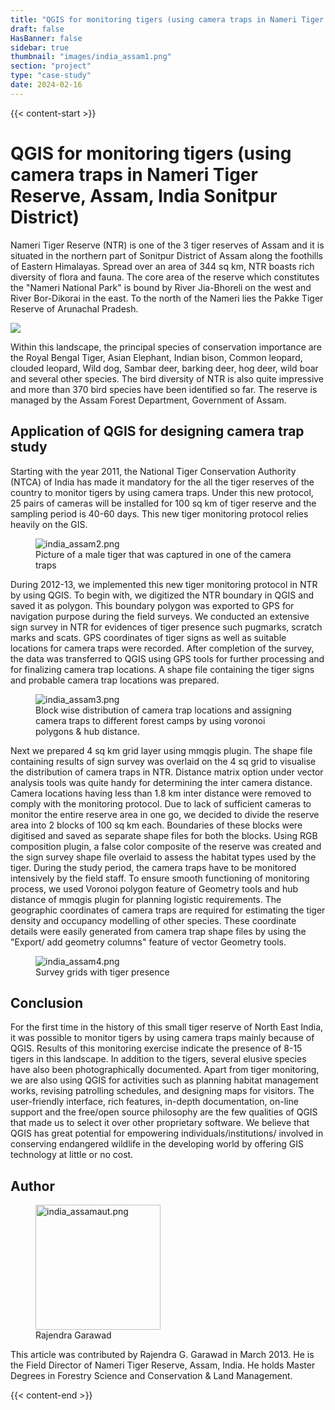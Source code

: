 ```yaml
---
title: "QGIS for monitoring tigers (using camera traps in Nameri Tiger Reserve, Assam, India Sonitpur District)"
draft: false
HasBanner: false
sidebar: true
thumbnail: "images/india_assam1.png"
section: "project"
type: "case-study"
date: 2024-02-16
---
```

{{< content-start >}}

# QGIS for monitoring tigers (using camera traps in Nameri Tiger Reserve, Assam, India Sonitpur District)

Nameri Tiger Reserve (NTR) is one of the 3 tiger reserves of Assam and it is situated in the northern part of Sonitpur District of Assam along the foothills of Eastern Himalayas. Spread over an area of 344 sq km, NTR boasts rich diversity of flora and fauna. The core area of the reserve which constitutes the "Nameri National Park" is bound by River Jia-Bhoreli on the west and River Bor-Dikorai in the east. To the north of the Nameri lies the Pakke Tiger Reserve of Arunachal Pradesh.

![](../images/india_assam1.png)

Within this landscape, the principal species of conservation importance are the Royal Bengal Tiger, Asian Elephant, Indian bison, Common leopard, clouded leopard, Wild dog, Sambar deer, barking deer, hog deer, wild boar and several other species. The bird diversity of NTR is also quite impressive and more than 370 bird species have been identified so far. The reserve is managed by the Assam Forest Department, Government of Assam.

## Application of QGIS for designing camera trap study

Starting with the year 2011, the National Tiger Conservation Authority (NTCA) of India has made it mandatory for the all the tiger reserves of the country to monitor tigers by using camera traps. Under this new protocol, 25 pairs of cameras will be installed for 100 sq km of tiger reserve and the sampling period is 40-60 days. This new tiger monitoring protocol relies heavily on the GIS.

<figure>
<img src="../images/india_assam2.png" class="align-right" alt="india_assam2.png" />
<figcaption>Picture of a male tiger that was captured in one of the camera traps</figcaption>
</figure>

During 2012-13, we implemented this new tiger monitoring protocol in NTR by using QGIS. To begin with, we digitized the NTR boundary in QGIS and saved it as polygon. This boundary polygon was exported to GPS for navigation purpose during the field surveys. We conducted an extensive sign survey in NTR for evidences of tiger presence such pugmarks, scratch marks and scats. GPS coordinates of tiger signs as well as suitable locations for camera traps were recorded. After completion of the survey, the data was transferred to QGIS using GPS tools for further processing and for finalizing camera trap locations. A shape file containing the tiger signs and probable camera trap locations was prepared.

<figure>
<img src="../images/india_assam3.png" alt="india_assam3.png" />
<figcaption>Block wise distribution of camera trap locations and assigning camera traps to different forest camps by using voronoi polygons &amp; hub distance.</figcaption>
</figure>

Next we prepared 4 sq km grid layer using mmqgis plugin. The shape file containing results of sign survey was overlaid on the 4 sq grid to visualise the distribution of camera traps in NTR. Distance matrix option under vector analysis tools was quite handy for determining the inter camera distance. Camera locations having less than 1.8 km inter distance were removed to comply with the monitoring protocol. Due to lack of sufficient cameras to monitor the entire reserve area in one go, we decided to divide the reserve area into 2 blocks of 100 sq km each. Boundaries of these blocks were digitised and saved as separate shape files for both the blocks. Using RGB composition plugin, a false color composite of the reserve was created and the sign survey shape file overlaid to assess the habitat types used by the tiger. During the study period, the camera traps have to be monitored intensively by the field staff. To ensure smooth functioning of monitoring process, we used Voronoi polygon feature of Geometry tools and hub distance of mmqgis plugin for planning logistic requirements. The geographic coordinates of camera traps are required for estimating the tiger density and occupancy modelling of other species. These coordinate details were easily generated from camera trap shape files by using the "Export/ add geometry columns" feature of vector Geometry tools.

<figure>
<img src="../images/india_assam4.png" class="align-right" alt="india_assam4.png" />
<figcaption>Survey grids with tiger presence</figcaption>
</figure>

## Conclusion

For the first time in the history of this small tiger reserve of North East India, it was possible to monitor tigers by using camera traps mainly because of QGIS. Results of this monitoring exercise indicate the presence of 8-15 tigers in this landscape. In addition to the tigers, several elusive species have also been photographically documented. Apart from tiger monitoring, we are also using QGIS for activities such as planning habitat management works, revising patrolling schedules, and designing maps for visitors. The user-friendly interface, rich features, in-depth documentation, on-line support and the free/open source philosophy are the few qualities of QGIS that made us to select it over other proprietary software. We believe that QGIS has great potential for empowering individuals/institutions/ involved in conserving endangered wildlife in the developing world by offering GIS technology at little or no cost.

## Author

<figure>
<img src="../images/india_assamaut.png" class="align-left" height="200" alt="india_assamaut.png" />
<figcaption>Rajendra Garawad</figcaption>
</figure>

This article was contributed by Rajendra G. Garawad in March 2013. He is the Field Director of Nameri Tiger Reserve, Assam, India. He holds Master Degrees in Forestry Science and Conservation & Land Management.

{{< content-end >}}
